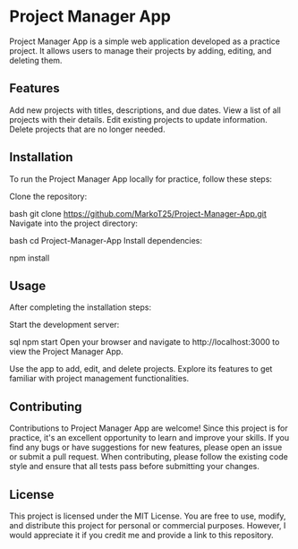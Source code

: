 
# Project Manager App

Project Manager App is a simple web application developed as a practice project. It allows users to manage their projects by adding, editing, and deleting them.

## Features

Add new projects with titles, descriptions, and due dates.
View a list of all projects with their details.
Edit existing projects to update information.
Delete projects that are no longer needed.
## Installation

To run the Project Manager App locally for practice, follow these steps:

Clone the repository:

bash
git clone https://github.com/MarkoT25/Project-Manager-App.git
Navigate into the project directory:

bash
cd Project-Manager-App
Install dependencies:

npm install
## Usage

After completing the installation steps:

Start the development server:

sql
npm start
Open your browser and navigate to http://localhost:3000 to view the Project Manager App.

Use the app to add, edit, and delete projects. Explore its features to get familiar with project management functionalities.
## Contributing

Contributions to Project Manager App are welcome! Since this project is for practice, it's an excellent opportunity to learn and improve your skills. If you find any bugs or have suggestions for new features, please open an issue or submit a pull request. When contributing, please follow the existing code style and ensure that all tests pass before submitting your changes.
## License

This project is licensed under the MIT License. You are free to use, modify, and distribute this project for personal or commercial purposes. However, I would appreciate it if you credit me and provide a link to this repository.